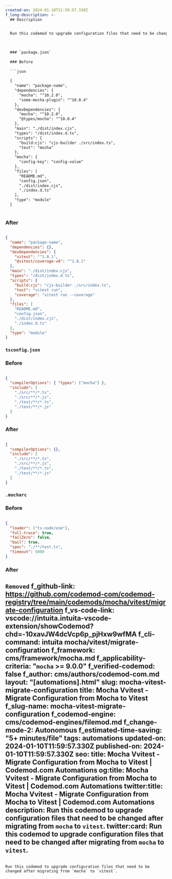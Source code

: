 ```yaml
---
created-on: 2024-01-10T11:59:57.330Z
f_long-description: >-
  ## Description
  

  Run this codemod to upgrade configuration files that need to be changed after migrating from `mocha` to `vitest`.
  

  
  ### `package.json`
  
  ### Before
  
  ```json
  
  {
    "name": "package-name",
    "dependencies": {
      "mocha": "^10.2.0",
      "some-mocha-plugin": "^10.0.4"
    },
    "devDependencies": {
      "mocha": "^10.2.0",
      "@types/mocha": "^10.0.4"
    },
    "main": "./dist/index.cjs",
    "types": "/dist/index.d.ts",
    "scripts": {
      "build:cjs": "cjs-builder ./src/index.ts",
      "test": "mocha"
    },
    "mocha": {
      "config-key": "config-value"
    },
    "files": [
      "README.md",
      "config.json",
      "./dist/index.cjs",
      "./index.d.ts"
    ],
    "type": "module"
  }
  
  ```
  
  ### After
  
  ```json
  
  {
    "name": "package-name",
    "dependencies": {},
    "devDependencies": {
      "vitest": "^1.0.1",
      "@vitest/coverage-v8": "^1.0.1"
    },
    "main": "./dist/index.cjs",
    "types": "/dist/index.d.ts",
    "scripts": {
      "build:cjs": "cjs-builder ./src/index.ts",
      "test": "vitest run",
      "coverage": "vitest run --coverage"
    },
    "files": [
      "README.md",
      "config.json",
      "./dist/index.cjs",
      "./index.d.ts"
    ],
    "type": "module"
  }
  
  ```
  
  ### `tsconfig.json`
  
  ### Before
  
  ```json
  
  {
    "compilerOptions": { "types": ["mocha"] },
    "include": [
      "./src/**/*.ts",
      "./src/**/*.js",
      "./test/**/*.ts",
      "./test/**/*.js"
    ]
  }
  
  ```
  
  ### After
  
  ```json
  
  {
    "compilerOptions": {},
    "include": [
      "./src/**/*.ts",
      "./src/**/*.js",
      "./test/**/*.ts",
      "./test/**/*.js"
    ]
  }
  
  ```
  
  ### `.mocharc`
  
  ### Before
  
  ```json
  
  {
    "loader": ["ts-node/esm"],
    "full-trace": true,
    "failZero": false,
    "bail": true,
    "spec": "./**/test.ts",
    "timeout": 5000
  }
  
  ```
  
  ### After
  `Removed`
f_github-link: https://github.com/codemod-com/codemod-registry/tree/main/codemods/mocha/vitest/migrate-configuration
f_vs-code-link: vscode://intuita.intuita-vscode-extension/showCodemod?chd=-10xavJW4dcVcp6p_pjHxw9wfMA
f_cli-command: intuita mocha/vitest/migrate-configuration
f_framework: cms/framework/mocha.md
f_applicability-criteria: "`mocha` >= 9.0.0"
f_verified-codemod: false
f_author: cms/authors/codemod-com.md
layout: "[automations].html"
slug: mocha-vitest-migrate-configuration
title: Mocha Vvitest - Migrate Configuration from Mocha to Vitest
f_slug-name: mocha-vitest-migrate-configuration
f_codemod-engine: cms/codemod-engines/filemod.md
f_change-mode-2: Autonomous
f_estimated-time-saving: "5+ minutes/file"
tags: automations
updated-on: 2024-01-10T11:59:57.330Z
published-on: 2024-01-10T11:59:57.330Z
seo:
  title: Mocha Vvitest - Migrate Configuration from Mocha to Vitest | Codemod.com Automations
  og:title: Mocha Vvitest - Migrate Configuration from Mocha to Vitest | Codemod.com Automations
  twitter:title: Mocha Vvitest - Migrate Configuration from Mocha to Vitest | Codemod.com Automations
  description: Run this codemod to upgrade configuration files that need to be changed after migrating from `mocha` to `vitest`.
  twitter:card: Run this codemod to upgrade configuration files that need to be changed after migrating from `mocha` to `vitest`.
---
```

Run this codemod to upgrade configuration files that need to be changed after migrating from `mocha` to `vitest`.